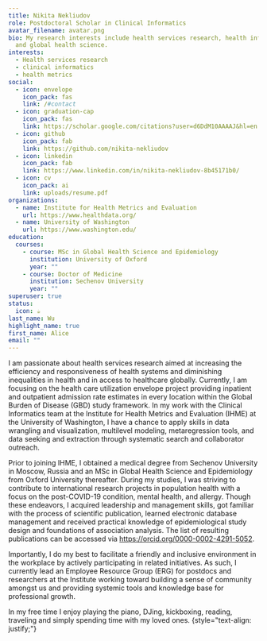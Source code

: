 ```yaml
---
title: Nikita Nekliudov
role: Postdoctoral Scholar in Clinical Informatics
avatar_filename: avatar.png
bio: My research interests include health services research, health informatics,
  and global health science.
interests:
  - Health services research
  - clinical informatics
  - health metrics
social:
  - icon: envelope
    icon_pack: fas
    link: /#contact
  - icon: graduation-cap
    icon_pack: fas
    link: https://scholar.google.com/citations?user=d6DdM10AAAAJ&hl=en
  - icon: github
    icon_pack: fab
    link: https://github.com/nikita-nekliudov
  - icon: linkedin
    icon_pack: fab
    link: https://www.linkedin.com/in/nikita-nekliudov-8b45171b0/
  - icon: cv
    icon_pack: ai
    link: uploads/resume.pdf
organizations:
  - name: Institute for Health Metrics and Evaluation
    url: https://www.healthdata.org/
  - name: University of Washington
    url: https://www.washington.edu/
education:
  courses:
    - course: MSc in Global Health Science and Epidemiology
      institution: University of Oxford
      year: ""
    - course: Doctor of Medicine
      institution: Sechenov University
      year: ""
superuser: true
status:
  icon: ☕️
last_name: Wu
highlight_name: true
first_name: Alice
email: ""
---
```

I am passionate about health services research aimed at increasing the efficiency and responsiveness of health systems and diminishing inequalities in health and in access to healthcare globally. Currently, I am focusing on the health care utilization envelope project providing inpatient and outpatient admission rate estimates in every location within the Global Burden of Disease (GBD) study framework. In my work with the Clinical Informatics team at the Institute for Health Metrics and Evaluation (IHME) at the University of Washington, I have a chance to apply skills in data wrangling and visualization, multilevel modeling, metaregression tools, and data seeking and extraction through systematic search and collaborator outreach.

Prior to joining IHME, I obtained a medical degree from Sechenov University in Moscow, Russia and an MSc in Global Health Science and Epidemiology from Oxford University thereafter. During my studies, I was striving to contribute to international research projects in population health with a focus on the post-COVID-19 condition, mental health, and allergy. Though these endeavors, I acquired leadership and management skills, got familiar with the process of scientific publication, learned electronic database management and received practical knowledge of epidemiological study design and foundations of association analysis. The list of resulting publications can be accessed via https://orcid.org/0000-0002-4291-5052. 

Importantly, I do my best to facilitate a friendly and inclusive environment in the workplace by actively participating in related initiatives. As such, I currently lead an Employee Resource Group (ERG) for postdocs and researchers at the Institute working toward building a sense of community amongst us and providing systemic tools and knowledge base for professional growth.

In my free time I enjoy playing the piano, DJing, kickboxing, reading, traveling and simply spending time with my loved ones. 
{style="text-align: justify;"}